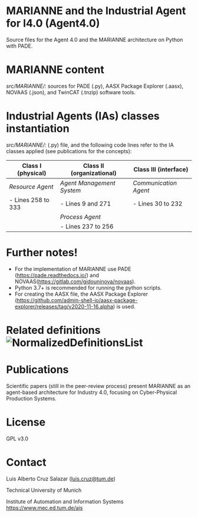 # MARIANNE and the Industrial Agent for I4.0 (Agent4.0)
Source files for the Agent 4.0 and the MARIANNE architecture on Python with PADE.

#  MARIANNE content
*src/MARIANNE/:* sources for PADE (.py), AASX Package Explorer (.aasx), NOVAAS (.json), and TwinCAT (.tnzip) software tools.

# Industrial Agents (IAs) classes instantiation 
*src/MARIANNE/:* (.py) file, and the following code lines refer to the IA classes applied (see publications for the concepts):

|  Class I (physical) | Class II (organizational) | Class III (interface) |
|    -------------    |       -------------       |      -------------    |
|  *Resource Agent*   | *Agent Management System* | *Communication Agent* |
|  - Lines 258 to 333 |    - Lines 9 and 271      |   - Lines 30 to 232   |
|                     |      *Process Agent*      |                       |
|                     |    - Lines 237 to 256     |                       |

# Further notes!
- For the implementation of MARIANNE use PADE (https://pade.readthedocs.io/) and NOVAAS(https://gitlab.com/gidouninova/novaas).
- Python 3.7+ is recommended for running the python scripts.
- For creating the AASX file, the AASX Package Explorer (https://github.com/admin-shell-io/aasx-package-explorer/releases/tag/v2020-11-16.alpha) is used. 

# Related definitions![NormalizedDefinitionsList](https://user-images.githubusercontent.com/52134410/161299517-3c26a913-fa71-4e68-b7bb-f68684455224.gif)

# Publications
Scientific papers (still in the peer-review process) present MARIANNE as an agent-based architecture for Industry 4.0, focusing on Cyber-Physical Production Systems.

# License
GPL v3.0

# Contact
Luis Alberto Cruz Salazar (luis.cruz@tum.de)

Technical University of Munich

Institute of Automation and Information Systems https://www.mec.ed.tum.de/ais
